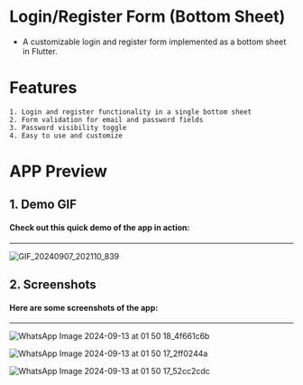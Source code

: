 # Login/Register Form (Bottom Sheet)
  - A customizable login and register form implemented as a bottom sheet in Flutter.


# Features

    1. Login and register functionality in a single bottom sheet
    2. Form validation for email and password fields
    3. Password visibility toggle
    4. Easy to use and customize

# APP Preview
## 1. Demo GIF
####  Check out this quick demo of the app in action:
__________________

![GIF_20240907_202110_839](https://github.com/user-attachments/assets/cb55e55b-819f-44ce-b02d-06e331819c1d)

## 2. Screenshots

#### Here are some screenshots of the app:
__________________

![WhatsApp Image 2024-09-13 at 01 50 18_4f661c6b](https://github.com/user-attachments/assets/a7ff37a2-274a-4a6e-8306-cb05db3434ad)


![WhatsApp Image 2024-09-13 at 01 50 17_2ff0244a](https://github.com/user-attachments/assets/010e4568-3645-4e38-98f3-1a1f8106a1a1)


![WhatsApp Image 2024-09-13 at 01 50 17_52cc2cdc](https://github.com/user-attachments/assets/f7a21652-4bfb-492f-993e-dbba9feb698f)


